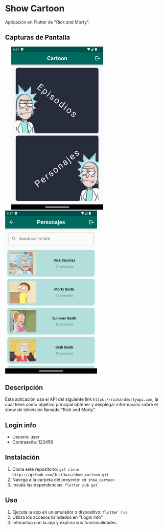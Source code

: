 # Show Cartoon

Aplicación en Flutter de "Rick and Morty".

## Capturas de Pantalla

<img src="assets/img/screenshot_1.png" alt="Captura de pantalla 1" width="300" style="margin-left: 20px;"/>
<img src="assets/img/screenshot_2.png" alt="Captura de pantalla 2" width="300" style="margin-right: 20px;"/>

## Descripción

Esta aplicación usa el API del siguiente link `https://rickandmortyapi.com`, la cual tiene como objetivo principal obtener y desplegar información sobre el show de televisión llamado “Rick and Morty”.

## Login info

- Usuario: user
- Contraseña: 123456

## Instalación

1. Clona este repositorio: `git clone https://github.com/JustJaas/show_cartoon.git`
2. Navega a la carpeta del proyecto: `cd show_cartoon`
3. Instala las dependencias: `flutter pub get`

## Uso

1. Ejecuta la app en un emulador o dispositivo: `flutter run`
2. Utiliza los accesos brindados en "Login info"
3. Interactúa con la app y explora sus funcionalidades.
